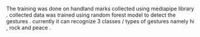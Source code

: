 The training was done on handland marks collected using mediapipe library .
collected data was trained using random forest model to detect the gestures .
currently it can recognize 3 classes / types of gestures namely hi , rock and peace .
